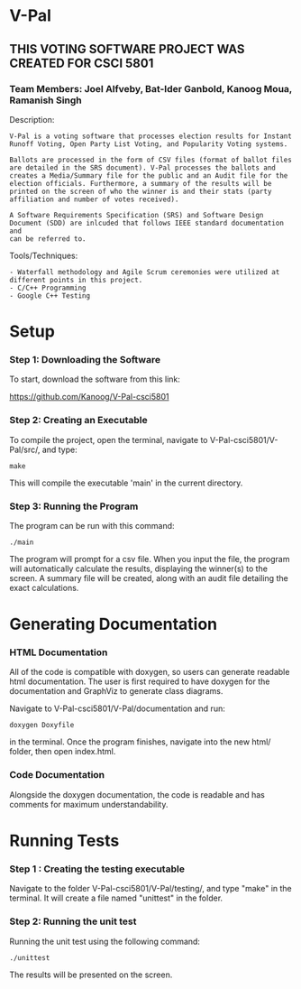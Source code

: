 # V-Pal

## THIS VOTING SOFTWARE PROJECT WAS CREATED FOR CSCI 5801 

### Team Members: Joel Alfveby, Bat-Ider Ganbold, Kanoog Moua, Ramanish Singh

Description: 

    V-Pal is a voting software that processes election results for Instant Runoff Voting, Open Party List Voting, and Popularity Voting systems. 
    
    Ballots are processed in the form of CSV files (format of ballot files are detailed in the SRS document). V-Pal processes the ballots and creates a Media/Summary file for the public and an Audit file for the election officials. Furthermore, a summary of the results will be printed on the screen of who the winner is and their stats (party affiliation and number of votes received).

    A Software Requirements Specification (SRS) and Software Design Document (SDD) are inlcuded that follows IEEE standard documentation and 
    can be referred to.



Tools/Techniques:

    - Waterfall methodology and Agile Scrum ceremonies were utilized at different points in this project. 
    - C/C++ Programming
    - Google C++ Testing

# Setup

### Step 1: Downloading the Software

To start, download the software from this link:

https://github.com/Kanoog/V-Pal-csci5801

### Step 2: Creating an Executable

To compile the project, open the terminal, navigate to V-Pal-csci5801/V-Pal/src/, and
type:

```make```

This will compile the executable 'main' in the current directory.

### Step 3: Running the Program

The program can be run with this command:

```./main```

The program will prompt for a csv file. When you input the file, the program will
automatically calculate the results, displaying the winner(s) to the screen.
A summary file will be created, along with an audit file detailing
the exact calculations.

# Generating Documentation

### HTML Documentation

All of the code is compatible with doxygen, so users can generate readable html documentation. 
The user is first required to have doxygen for the documentation and GraphViz to generate class diagrams.

Navigate to V-Pal-csci5801/V-Pal/documentation and run:

```doxygen Doxyfile```

in the terminal. Once the program 
finishes, navigate into the new html/ folder, then open index.html.

### Code Documentation

Alongside the doxygen documentation, the code is readable and has comments for maximum understandability.

# Running Tests

### Step 1 : Creating the testing executable

Navigate to the folder V-Pal-csci5801/V-Pal/testing/, and type "make" in the terminal. It will create a file named "unittest" in the folder.

### Step 2: Running the unit test

Running the unit test using the following command: 

```./unittest```

The results will be presented on the screen. 
